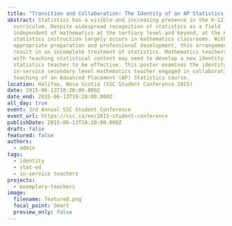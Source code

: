 ```yaml
---
title: "Transition and Collaboration: The Identity of an AP Statistics Teacher [SSC Student Conference]"
abstract: Statistics has a visible and increasing presence in the K-12
  curriculum. Despite widespread recognition of statistics as a field
  independent of mathematics at the tertiary level and beyond, at the K-12 level
  statistics instruction largely occurs in mathematics classrooms. Without
  appropriate preparation and professional development, this arrangement can
  result in an incomplete treatment of statistics. Mathematics teachers charged
  with teaching statistical content may need to develop a new identity as a
  statistics teacher to be effective. This poster examines the identity of an
  in-service secondary level mathematics teacher engaged in collaborative
  teaching of an Advanced Placement (AP) Statistics course.
location: Halifax, Nova Scotia (SSC Student Conference 2015)
date: 2015-06-13T18:20:00.000Z
date_end: 2015-06-13T19:20:00.000Z
all_day: true
event: 3rd Annual SSC Student Conference
event_url: https://ssc.ca/en/2015-student-conference
publishDate: 2015-06-13T18:20:00.000Z
draft: false
featured: false
authors:
  - admin
tags:
  - identity
  - stat-ed
  - in-service teachers
projects:
  - exemplary-teachers
image:
  filename: featured.png
  focal_point: Smart
  preview_only: false
---
```

